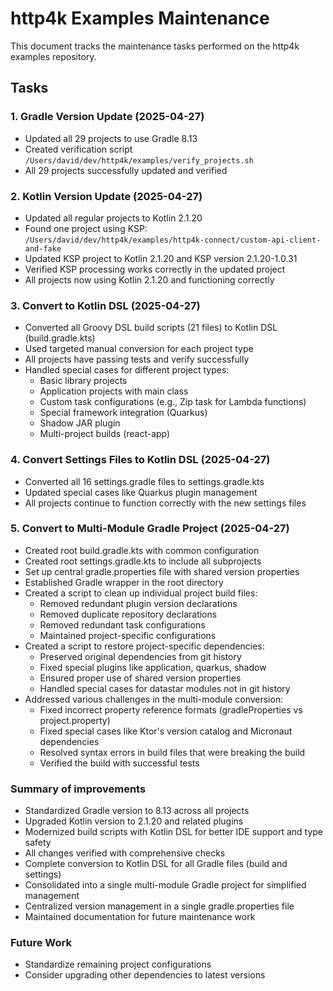 # http4k Examples Maintenance

This document tracks the maintenance tasks performed on the http4k examples repository.

## Tasks

### 1. Gradle Version Update (2025-04-27)
- Updated all 29 projects to use Gradle 8.13
- Created verification script `/Users/david/dev/http4k/examples/verify_projects.sh`
- All 29 projects successfully updated and verified

### 2. Kotlin Version Update (2025-04-27)
- Updated all regular projects to Kotlin 2.1.20
- Found one project using KSP: `/Users/david/dev/http4k/examples/http4k-connect/custom-api-client-and-fake`
- Updated KSP project to Kotlin 2.1.20 and KSP version 2.1.20-1.0.31
- Verified KSP processing works correctly in the updated project
- All projects now using Kotlin 2.1.20 and functioning correctly

### 3. Convert to Kotlin DSL (2025-04-27)
- Converted all Groovy DSL build scripts (21 files) to Kotlin DSL (build.gradle.kts)
- Used targeted manual conversion for each project type
- All projects have passing tests and verify successfully
- Handled special cases for different project types:
  - Basic library projects
  - Application projects with main class
  - Custom task configurations (e.g., Zip task for Lambda functions)
  - Special framework integration (Quarkus)
  - Shadow JAR plugin
  - Multi-project builds (react-app)

### 4. Convert Settings Files to Kotlin DSL (2025-04-27)
- Converted all 16 settings.gradle files to settings.gradle.kts
- Updated special cases like Quarkus plugin management
- All projects continue to function correctly with the new settings files
  
### 5. Convert to Multi-Module Gradle Project (2025-04-27)
- Created root build.gradle.kts with common configuration
- Created root settings.gradle.kts to include all subprojects
- Set up central gradle.properties file with shared version properties
- Established Gradle wrapper in the root directory
- Created a script to clean up individual project build files:
  - Removed redundant plugin version declarations
  - Removed duplicate repository declarations
  - Removed redundant task configurations
  - Maintained project-specific configurations
- Created a script to restore project-specific dependencies:
  - Preserved original dependencies from git history
  - Fixed special plugins like application, quarkus, shadow
  - Ensured proper use of shared version properties
  - Handled special cases for datastar modules not in git history
- Addressed various challenges in the multi-module conversion:
  - Fixed incorrect property reference formats (gradleProperties vs project.property)
  - Fixed special cases like Ktor's version catalog and Micronaut dependencies
  - Resolved syntax errors in build files that were breaking the build
  - Verified the build with successful tests

### Summary of improvements
- Standardized Gradle version to 8.13 across all projects
- Upgraded Kotlin version to 2.1.20 and related plugins
- Modernized build scripts with Kotlin DSL for better IDE support and type safety
- All changes verified with comprehensive checks
- Complete conversion to Kotlin DSL for all Gradle files (build and settings)
- Consolidated into a single multi-module Gradle project for simplified management
- Centralized version management in a single gradle.properties file
- Maintained documentation for future maintenance work

### Future Work
- Standardize remaining project configurations
- Consider upgrading other dependencies to latest versions